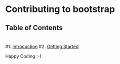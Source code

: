 # Contributing to bootstrap
 ## Table of Contents
 #
 #1. [Introduction](#introduction)
 #2. [Getting Started](#getting-started)

Happy Coding :-)

